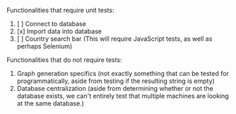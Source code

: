 Functionalities that require unit tests:
1. [ ] Connect to database
2. [x] Import data into database
3. [ ] Country search bar (This will require JavaScript tests, as well as perhaps Selenium)

Functionalities that do not require tests:
1. Graph generation specifics (not exactly something that can be tested for programmatically, aside from testing if the resulting string is empty)
2. Database centralization (aside from determining whether or not the database exists, we can't entirely test that multiple machines are looking at the same database.)
